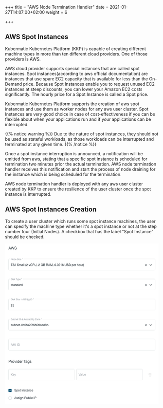 +++
title = "AWS Node Termination Handler"
date = 2021-01-27T14:07:00+02:00
weight = 6

+++

## AWS Spot Instances

Kubermatic Kubernetes Platform (KKP) is capable of creating different machine types in more than ten different cloud providers.
One of those providers is AWS.

AWS cloud provider supports special instances that are called spot instances. Spot instances(according to aws official
documentation) are instances that use spare EC2 capacity that is available for less than the On-Demand price.
Because Spot Instances enable you to request unused EC2 instances at steep discounts, you can lower your Amazon EC2 costs significantly.
The hourly price for a Spot Instance is called a Spot price.

Kubermatic Kubernetes Platform supports the creation of aws spot instances and use them as worker nodes for any aws user cluster.
Spot Instances are very good choice in case of cost-effectiveness if you can be flexible about when your applications run and if
your applications can be interrupted.

{{% notice warning %}}
Due to the nature of spot instances, they should not be used as stateful workloads, as those workloads can be interrupted
and terminated at any given time.
{{% /notice %}}

Once a spot instance interruption is announced, a notification will be emitted from aws, stating that a specific spot instance
is scheduled for termination two minutes prior the actual termination. AWS node termination handler receives this notification
and start the process of node draining for the instance which is being scheduled for the termination.

AWS node termination handler is deployed with any aws user cluster created by KKP to ensure the resilience of the user
cluster once the spot instance is interrupted.

## AWS Spot Instances Creation

To create a user cluster which runs some spot instance machines, the user can specify the machine type whether it's a spot
instance or not at the step number four (Initial Nodes). A checkbox that has the label "Spot Instance" should be checked.

![AWS spot instance selection](spot-instance-selection.png?height=350px&classes=shadow,border "AWS spot instance selection")
